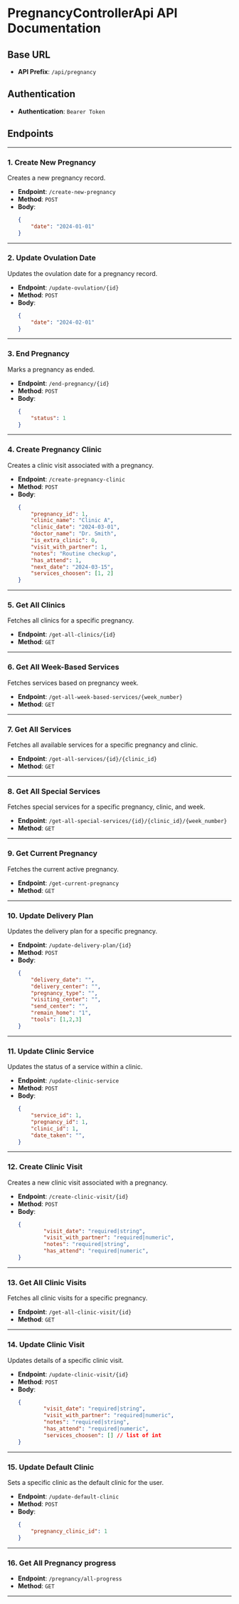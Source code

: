 
# **PregnancyControllerApi API Documentation**

## **Base URL**
- **API Prefix**: `/api/pregnancy`

## **Authentication**
- **Authentication**: `Bearer Token`

## **Endpoints**

---

### **1. Create New Pregnancy**
Creates a new pregnancy record.

- **Endpoint**: `/create-new-pregnancy`
- **Method**: `POST`
- **Body**:
    ```json
    {
        "date": "2024-01-01"
    }
    ```

---

### **2. Update Ovulation Date**
Updates the ovulation date for a pregnancy record.

- **Endpoint**: `/update-ovulation/{id}`
- **Method**: `POST`
- **Body**:
    ```json
    {
        "date": "2024-02-01"
    }
    ```

---

### **3. End Pregnancy**
Marks a pregnancy as ended.

- **Endpoint**: `/end-pregnancy/{id}`
- **Method**: `POST`
- **Body**:
    ```json
    {
        "status": 1
    }
    ```

---

### **4. Create Pregnancy Clinic**
Creates a clinic visit associated with a pregnancy.

- **Endpoint**: `/create-pregnancy-clinic`
- **Method**: `POST`
- **Body**:
    ```json
    {
        "pregnancy_id": 1,
        "clinic_name": "Clinic A",
        "clinic_date": "2024-03-01",
        "doctor_name": "Dr. Smith",
        "is_extra_clinic": 0,
        "visit_with_partner": 1,
        "notes": "Routine checkup",
        "has_attend": 1,
        "next_date": "2024-03-15",
        "services_choosen": [1, 2]
    }
    ```

---

### **5. Get All Clinics**
Fetches all clinics for a specific pregnancy.

- **Endpoint**: `/get-all-clinics/{id}`
- **Method**: `GET`

---

### **6. Get All Week-Based Services**
Fetches services based on pregnancy week.

- **Endpoint**: `/get-all-week-based-services/{week_number}`
- **Method**: `GET`

---

### **7. Get All Services**
Fetches all available services for a specific pregnancy and clinic.

- **Endpoint**: `/get-all-services/{id}/{clinic_id}`
- **Method**: `GET`

---

### **8. Get All Special Services**
Fetches special services for a specific pregnancy, clinic, and week.

- **Endpoint**: `/get-all-special-services/{id}/{clinic_id}/{week_number}`
- **Method**: `GET`

---

### **9. Get Current Pregnancy**
Fetches the current active pregnancy.

- **Endpoint**: `/get-current-pregnancy`
- **Method**: `GET`

---

### **10. Update Delivery Plan**
Updates the delivery plan for a specific pregnancy.

- **Endpoint**: `/update-delivery-plan/{id}`
- **Method**: `POST`
- **Body**:
    ```json
    {
        "delivery_date": "",
        "delivery_center": "",
        "pregnancy_type": "",
        "visiting_center": "",
        "send_center": "",
        "remain_home": "1",
        "tools": [1,2,3]
    }
    ```

---

### **11. Update Clinic Service**
Updates the status of a service within a clinic.

- **Endpoint**: `/update-clinic-service`
- **Method**: `POST`
- **Body**:
    ```json
    {
        "service_id": 1,
        "pregnancy_id": 1,
        "clinic_id": 1,
        "date_taken": "",
    }
    ```
---

### **12. Create Clinic Visit**
Creates a new clinic visit associated with a pregnancy.

- **Endpoint**: `/create-clinic-visit/{id}`
- **Method**: `POST`
- **Body**:
    ```json
    {
            "visit_date": "required|string",
            "visit_with_partner": "required|numeric",
            "notes": "required|string",
            "has_attend": "required|numeric",
    }
    ```

---

### **13. Get All Clinic Visits**
Fetches all clinic visits for a specific pregnancy.

- **Endpoint**: `/get-all-clinic-visit/{id}`
- **Method**: `GET`

---

### **14. Update Clinic Visit**
Updates details of a specific clinic visit.

- **Endpoint**: `/update-clinic-visit/{id}`
- **Method**: `POST`
- **Body**:
    ```json
    {
            "visit_date": "required|string",
            "visit_with_partner": "required|numeric",
            "notes": "required|string",
            "has_attend": "required|numeric",
            "services_choosen": [] // list of int
    }
    ```

---

### **15. Update Default Clinic**
Sets a specific clinic as the default clinic for the user.

- **Endpoint**: `/update-default-clinic`
- **Method**: `POST`
- **Body**:
    ```json
    {
        "pregnancy_clinic_id": 1
    }
    ```

---

### **16. Get All Pregnancy progress**

- **Endpoint**: `/pregnancy/all-progress`
- **Method**: `GET`

---
